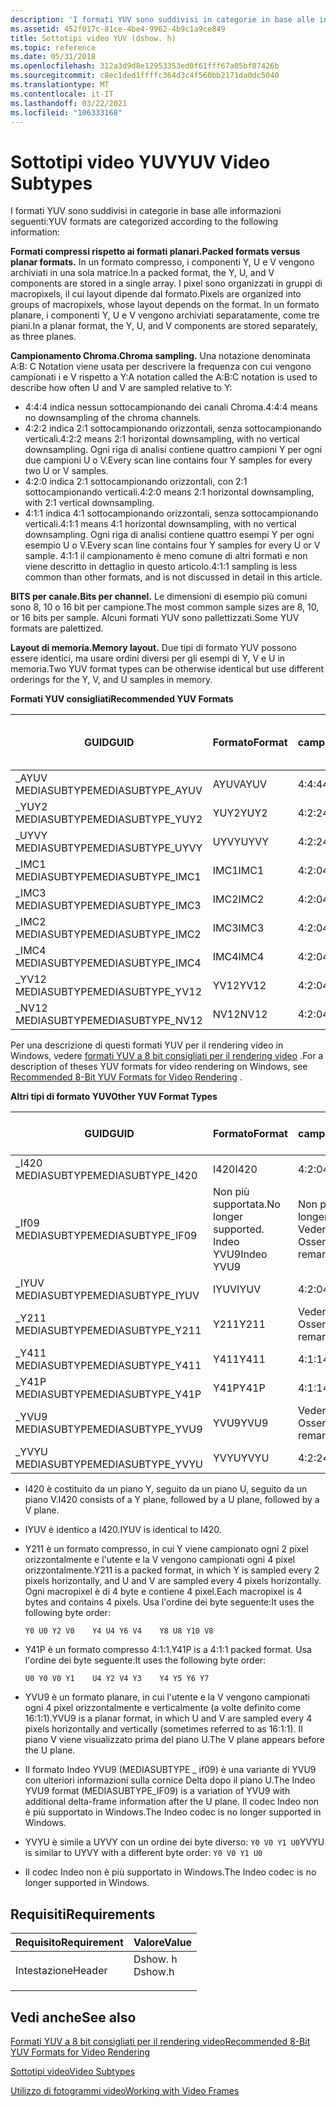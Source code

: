 ```yaml
---
description: 'I formati YUV sono suddivisi in categorie in base alle informazioni seguenti:'
ms.assetid: 452f017c-81ce-4be4-9962-4b9c1a9ce849
title: Sottotipi video YUV (dshow. h)
ms.topic: reference
ms.date: 05/31/2018
ms.openlocfilehash: 312a3d9d8e12953353ed0f61fff67a05bf87426b
ms.sourcegitcommit: c8ec1ded1ffffc364d3c4f560bb2171da0dc5040
ms.translationtype: MT
ms.contentlocale: it-IT
ms.lasthandoff: 03/22/2021
ms.locfileid: "106333168"
---
```

# <a name="yuv-video-subtypes"></a><span data-ttu-id="65d0d-103">Sottotipi video YUV</span><span class="sxs-lookup"><span data-stu-id="65d0d-103">YUV Video Subtypes</span></span>

<span data-ttu-id="65d0d-104">I formati YUV sono suddivisi in categorie in base alle informazioni seguenti:</span><span class="sxs-lookup"><span data-stu-id="65d0d-104">YUV formats are categorized according to the following information:</span></span>

<span data-ttu-id="65d0d-105">**Formati compressi rispetto ai formati planari.**</span><span class="sxs-lookup"><span data-stu-id="65d0d-105">**Packed formats versus planar formats.**</span></span> <span data-ttu-id="65d0d-106">In un formato compresso, i componenti Y, U e V vengono archiviati in una sola matrice.</span><span class="sxs-lookup"><span data-stu-id="65d0d-106">In a packed format, the Y, U, and V components are stored in a single array.</span></span> <span data-ttu-id="65d0d-107">I pixel sono organizzati in gruppi di macropixels, il cui layout dipende dal formato.</span><span class="sxs-lookup"><span data-stu-id="65d0d-107">Pixels are organized into groups of macropixels, whose layout depends on the format.</span></span> <span data-ttu-id="65d0d-108">In un formato planare, i componenti Y, U e V vengono archiviati separatamente, come tre piani.</span><span class="sxs-lookup"><span data-stu-id="65d0d-108">In a planar format, the Y, U, and V components are stored separately, as three planes.</span></span>

<span data-ttu-id="65d0d-109">**Campionamento Chroma.**</span><span class="sxs-lookup"><span data-stu-id="65d0d-109">**Chroma sampling.**</span></span> <span data-ttu-id="65d0d-110">Una notazione denominata A:B: C Notation viene usata per descrivere la frequenza con cui vengono campionati i e V rispetto a Y:</span><span class="sxs-lookup"><span data-stu-id="65d0d-110">A notation called the A:B:C notation is used to describe how often U and V are sampled relative to Y:</span></span>

-   <span data-ttu-id="65d0d-111">4:4:4 indica nessun sottocampionando dei canali Chroma.</span><span class="sxs-lookup"><span data-stu-id="65d0d-111">4:4:4 means no downsampling of the chroma channels.</span></span>
-   <span data-ttu-id="65d0d-112">4:2:2 indica 2:1 sottocampionando orizzontali, senza sottocampionando verticali.</span><span class="sxs-lookup"><span data-stu-id="65d0d-112">4:2:2 means 2:1 horizontal downsampling, with no vertical downsampling.</span></span> <span data-ttu-id="65d0d-113">Ogni riga di analisi contiene quattro campioni Y per ogni due campioni U o V.</span><span class="sxs-lookup"><span data-stu-id="65d0d-113">Every scan line contains four Y samples for every two U or V samples.</span></span>
-   <span data-ttu-id="65d0d-114">4:2:0 indica 2:1 sottocampionando orizzontali, con 2:1 sottocampionando verticali.</span><span class="sxs-lookup"><span data-stu-id="65d0d-114">4:2:0 means 2:1 horizontal downsampling, with 2:1 vertical downsampling.</span></span>
-   <span data-ttu-id="65d0d-115">4:1:1 indica 4:1 sottocampionando orizzontali, senza sottocampionando verticali.</span><span class="sxs-lookup"><span data-stu-id="65d0d-115">4:1:1 means 4:1 horizontal downsampling, with no vertical downsampling.</span></span> <span data-ttu-id="65d0d-116">Ogni riga di analisi contiene quattro esempi Y per ogni esempio U o V.</span><span class="sxs-lookup"><span data-stu-id="65d0d-116">Every scan line contains four Y samples for every U or V sample.</span></span> <span data-ttu-id="65d0d-117">4:1:1 il campionamento è meno comune di altri formati e non viene descritto in dettaglio in questo articolo.</span><span class="sxs-lookup"><span data-stu-id="65d0d-117">4:1:1 sampling is less common than other formats, and is not discussed in detail in this article.</span></span>

<span data-ttu-id="65d0d-118">**BITS per canale.**</span><span class="sxs-lookup"><span data-stu-id="65d0d-118">**Bits per channel.**</span></span> <span data-ttu-id="65d0d-119">Le dimensioni di esempio più comuni sono 8, 10 o 16 bit per campione.</span><span class="sxs-lookup"><span data-stu-id="65d0d-119">The most common sample sizes are 8, 10, or 16 bits per sample.</span></span> <span data-ttu-id="65d0d-120">Alcuni formati YUV sono pallettizzati.</span><span class="sxs-lookup"><span data-stu-id="65d0d-120">Some YUV formats are palettized.</span></span>

<span data-ttu-id="65d0d-121">**Layout di memoria.**</span><span class="sxs-lookup"><span data-stu-id="65d0d-121">**Memory layout.**</span></span> <span data-ttu-id="65d0d-122">Due tipi di formato YUV possono essere identici, ma usare ordini diversi per gli esempi di Y, V e U in memoria.</span><span class="sxs-lookup"><span data-stu-id="65d0d-122">Two YUV format types can be otherwise identical but use different orderings for the Y, V, and U samples in memory.</span></span>

<span data-ttu-id="65d0d-123">**Formati YUV consigliati**</span><span class="sxs-lookup"><span data-stu-id="65d0d-123">**Recommended YUV Formats**</span></span>



| <span data-ttu-id="65d0d-124">GUID</span><span class="sxs-lookup"><span data-stu-id="65d0d-124">GUID</span></span>               | <span data-ttu-id="65d0d-125">Formato</span><span class="sxs-lookup"><span data-stu-id="65d0d-125">Format</span></span> | <span data-ttu-id="65d0d-126">campionamento</span><span class="sxs-lookup"><span data-stu-id="65d0d-126">Sampling</span></span> | <span data-ttu-id="65d0d-127">Compresso o planare</span><span class="sxs-lookup"><span data-stu-id="65d0d-127">Packed or planar</span></span> | <span data-ttu-id="65d0d-128">BITS per canale</span><span class="sxs-lookup"><span data-stu-id="65d0d-128">Bits per channel</span></span> |
|--------------------|--------|----------|------------------|------------------|
| <span data-ttu-id="65d0d-129">\_AYUV MEDIASUBTYPE</span><span class="sxs-lookup"><span data-stu-id="65d0d-129">MEDIASUBTYPE\_AYUV</span></span> | <span data-ttu-id="65d0d-130">AYUV</span><span class="sxs-lookup"><span data-stu-id="65d0d-130">AYUV</span></span>   | <span data-ttu-id="65d0d-131">4:4:4</span><span class="sxs-lookup"><span data-stu-id="65d0d-131">4:4:4</span></span>    | <span data-ttu-id="65d0d-132">Compressi</span><span class="sxs-lookup"><span data-stu-id="65d0d-132">Packed</span></span>           | <span data-ttu-id="65d0d-133">8</span><span class="sxs-lookup"><span data-stu-id="65d0d-133">8</span></span>                |
| <span data-ttu-id="65d0d-134">\_YUY2 MEDIASUBTYPE</span><span class="sxs-lookup"><span data-stu-id="65d0d-134">MEDIASUBTYPE\_YUY2</span></span> | <span data-ttu-id="65d0d-135">YUY2</span><span class="sxs-lookup"><span data-stu-id="65d0d-135">YUY2</span></span>   | <span data-ttu-id="65d0d-136">4:2:2</span><span class="sxs-lookup"><span data-stu-id="65d0d-136">4:2:2</span></span>    | <span data-ttu-id="65d0d-137">Compressi</span><span class="sxs-lookup"><span data-stu-id="65d0d-137">Packed</span></span>           | <span data-ttu-id="65d0d-138">8</span><span class="sxs-lookup"><span data-stu-id="65d0d-138">8</span></span>                |
| <span data-ttu-id="65d0d-139">\_UYVY MEDIASUBTYPE</span><span class="sxs-lookup"><span data-stu-id="65d0d-139">MEDIASUBTYPE\_UYVY</span></span> | <span data-ttu-id="65d0d-140">UYVY</span><span class="sxs-lookup"><span data-stu-id="65d0d-140">UYVY</span></span>   | <span data-ttu-id="65d0d-141">4:2:2</span><span class="sxs-lookup"><span data-stu-id="65d0d-141">4:2:2</span></span>    | <span data-ttu-id="65d0d-142">Compressi</span><span class="sxs-lookup"><span data-stu-id="65d0d-142">Packed</span></span>           | <span data-ttu-id="65d0d-143">8</span><span class="sxs-lookup"><span data-stu-id="65d0d-143">8</span></span>                |
| <span data-ttu-id="65d0d-144">\_IMC1 MEDIASUBTYPE</span><span class="sxs-lookup"><span data-stu-id="65d0d-144">MEDIASUBTYPE\_IMC1</span></span> | <span data-ttu-id="65d0d-145">IMC1</span><span class="sxs-lookup"><span data-stu-id="65d0d-145">IMC1</span></span>   | <span data-ttu-id="65d0d-146">4:2:0</span><span class="sxs-lookup"><span data-stu-id="65d0d-146">4:2:0</span></span>    | <span data-ttu-id="65d0d-147">Planare</span><span class="sxs-lookup"><span data-stu-id="65d0d-147">Planar</span></span>           | <span data-ttu-id="65d0d-148">8</span><span class="sxs-lookup"><span data-stu-id="65d0d-148">8</span></span>                |
| <span data-ttu-id="65d0d-149">\_IMC3 MEDIASUBTYPE</span><span class="sxs-lookup"><span data-stu-id="65d0d-149">MEDIASUBTYPE\_IMC3</span></span> | <span data-ttu-id="65d0d-150">IMC2</span><span class="sxs-lookup"><span data-stu-id="65d0d-150">IMC2</span></span>   | <span data-ttu-id="65d0d-151">4:2:0</span><span class="sxs-lookup"><span data-stu-id="65d0d-151">4:2:0</span></span>    | <span data-ttu-id="65d0d-152">Planare</span><span class="sxs-lookup"><span data-stu-id="65d0d-152">Planar</span></span>           | <span data-ttu-id="65d0d-153">8</span><span class="sxs-lookup"><span data-stu-id="65d0d-153">8</span></span>                |
| <span data-ttu-id="65d0d-154">\_IMC2 MEDIASUBTYPE</span><span class="sxs-lookup"><span data-stu-id="65d0d-154">MEDIASUBTYPE\_IMC2</span></span> | <span data-ttu-id="65d0d-155">IMC3</span><span class="sxs-lookup"><span data-stu-id="65d0d-155">IMC3</span></span>   | <span data-ttu-id="65d0d-156">4:2:0</span><span class="sxs-lookup"><span data-stu-id="65d0d-156">4:2:0</span></span>    | <span data-ttu-id="65d0d-157">Planare</span><span class="sxs-lookup"><span data-stu-id="65d0d-157">Planar</span></span>           | <span data-ttu-id="65d0d-158">8</span><span class="sxs-lookup"><span data-stu-id="65d0d-158">8</span></span>                |
| <span data-ttu-id="65d0d-159">\_IMC4 MEDIASUBTYPE</span><span class="sxs-lookup"><span data-stu-id="65d0d-159">MEDIASUBTYPE\_IMC4</span></span> | <span data-ttu-id="65d0d-160">IMC4</span><span class="sxs-lookup"><span data-stu-id="65d0d-160">IMC4</span></span>   | <span data-ttu-id="65d0d-161">4:2:0</span><span class="sxs-lookup"><span data-stu-id="65d0d-161">4:2:0</span></span>    | <span data-ttu-id="65d0d-162">Planare</span><span class="sxs-lookup"><span data-stu-id="65d0d-162">Planar</span></span>           | <span data-ttu-id="65d0d-163">8</span><span class="sxs-lookup"><span data-stu-id="65d0d-163">8</span></span>                |
| <span data-ttu-id="65d0d-164">\_YV12 MEDIASUBTYPE</span><span class="sxs-lookup"><span data-stu-id="65d0d-164">MEDIASUBTYPE\_YV12</span></span> | <span data-ttu-id="65d0d-165">YV12</span><span class="sxs-lookup"><span data-stu-id="65d0d-165">YV12</span></span>   | <span data-ttu-id="65d0d-166">4:2:0</span><span class="sxs-lookup"><span data-stu-id="65d0d-166">4:2:0</span></span>    | <span data-ttu-id="65d0d-167">Planare</span><span class="sxs-lookup"><span data-stu-id="65d0d-167">Planar</span></span>           | <span data-ttu-id="65d0d-168">8</span><span class="sxs-lookup"><span data-stu-id="65d0d-168">8</span></span>                |
| <span data-ttu-id="65d0d-169">\_NV12 MEDIASUBTYPE</span><span class="sxs-lookup"><span data-stu-id="65d0d-169">MEDIASUBTYPE\_NV12</span></span> | <span data-ttu-id="65d0d-170">NV12</span><span class="sxs-lookup"><span data-stu-id="65d0d-170">NV12</span></span>   | <span data-ttu-id="65d0d-171">4:2:0</span><span class="sxs-lookup"><span data-stu-id="65d0d-171">4:2:0</span></span>    | <span data-ttu-id="65d0d-172">Planare</span><span class="sxs-lookup"><span data-stu-id="65d0d-172">Planar</span></span>           | <span data-ttu-id="65d0d-173">8</span><span class="sxs-lookup"><span data-stu-id="65d0d-173">8</span></span>                |



 

<span data-ttu-id="65d0d-174">Per una descrizione di questi formati YUV per il rendering video in Windows, vedere [formati YUV a 8 bit consigliati per il rendering video](../medfound/recommended-8-bit-yuv-formats-for-video-rendering.md) .</span><span class="sxs-lookup"><span data-stu-id="65d0d-174">For a description of theses YUV formats for video rendering on Windows, see [Recommended 8-Bit YUV Formats for Video Rendering](../medfound/recommended-8-bit-yuv-formats-for-video-rendering.md) .</span></span>

<span data-ttu-id="65d0d-175">**Altri tipi di formato YUV**</span><span class="sxs-lookup"><span data-stu-id="65d0d-175">**Other YUV Format Types**</span></span>



| <span data-ttu-id="65d0d-176">GUID</span><span class="sxs-lookup"><span data-stu-id="65d0d-176">GUID</span></span>               | <span data-ttu-id="65d0d-177">Formato</span><span class="sxs-lookup"><span data-stu-id="65d0d-177">Format</span></span>                                                | <span data-ttu-id="65d0d-178">campionamento</span><span class="sxs-lookup"><span data-stu-id="65d0d-178">Sampling</span></span>                                                | <span data-ttu-id="65d0d-179">Compresso o planare</span><span class="sxs-lookup"><span data-stu-id="65d0d-179">Packed or planar</span></span>                                  | <span data-ttu-id="65d0d-180">BITS per canale</span><span class="sxs-lookup"><span data-stu-id="65d0d-180">Bits per channel</span></span>                             |
|--------------------|-------------------------------------------------------|---------------------------------------------------------|---------------------------------------------------|----------------------------------------------|
| <span data-ttu-id="65d0d-181">\_I420 MEDIASUBTYPE</span><span class="sxs-lookup"><span data-stu-id="65d0d-181">MEDIASUBTYPE\_I420</span></span> | <span data-ttu-id="65d0d-182">I420</span><span class="sxs-lookup"><span data-stu-id="65d0d-182">I420</span></span>                                                  | <span data-ttu-id="65d0d-183">4:2:0</span><span class="sxs-lookup"><span data-stu-id="65d0d-183">4:2:0</span></span>                                                   | <span data-ttu-id="65d0d-184">Planare</span><span class="sxs-lookup"><span data-stu-id="65d0d-184">Planar</span></span>                                            | <span data-ttu-id="65d0d-185">8</span><span class="sxs-lookup"><span data-stu-id="65d0d-185">8</span></span>                                            |
| <span data-ttu-id="65d0d-186">\_If09 MEDIASUBTYPE</span><span class="sxs-lookup"><span data-stu-id="65d0d-186">MEDIASUBTYPE\_IF09</span></span> | <span data-ttu-id="65d0d-187">Non più supportata.</span><span class="sxs-lookup"><span data-stu-id="65d0d-187">No longer supported.</span></span><br/> <span data-ttu-id="65d0d-188">Indeo YVU9</span><span class="sxs-lookup"><span data-stu-id="65d0d-188">Indeo YVU9</span></span><br/> | <span data-ttu-id="65d0d-189">Non più supportata.</span><span class="sxs-lookup"><span data-stu-id="65d0d-189">No longer supported.</span></span><br/> <span data-ttu-id="65d0d-190">Vedere la sezione Osservazioni.</span><span class="sxs-lookup"><span data-stu-id="65d0d-190">See remarks.</span></span><br/> | <span data-ttu-id="65d0d-191">Non più supportata.</span><span class="sxs-lookup"><span data-stu-id="65d0d-191">No longer supported.</span></span><br/> <span data-ttu-id="65d0d-192">Planare</span><span class="sxs-lookup"><span data-stu-id="65d0d-192">Planar</span></span><br/> | <span data-ttu-id="65d0d-193">Non più supportata.</span><span class="sxs-lookup"><span data-stu-id="65d0d-193">No longer supported.</span></span><br/> <span data-ttu-id="65d0d-194">8</span><span class="sxs-lookup"><span data-stu-id="65d0d-194">8</span></span><br/> |
| <span data-ttu-id="65d0d-195">\_IYUV MEDIASUBTYPE</span><span class="sxs-lookup"><span data-stu-id="65d0d-195">MEDIASUBTYPE\_IYUV</span></span> | <span data-ttu-id="65d0d-196">IYUV</span><span class="sxs-lookup"><span data-stu-id="65d0d-196">IYUV</span></span>                                                  | <span data-ttu-id="65d0d-197">4:2:0</span><span class="sxs-lookup"><span data-stu-id="65d0d-197">4:2:0</span></span>                                                   | <span data-ttu-id="65d0d-198">Planare</span><span class="sxs-lookup"><span data-stu-id="65d0d-198">Planar</span></span>                                            | <span data-ttu-id="65d0d-199">8</span><span class="sxs-lookup"><span data-stu-id="65d0d-199">8</span></span>                                            |
| <span data-ttu-id="65d0d-200">\_Y211 MEDIASUBTYPE</span><span class="sxs-lookup"><span data-stu-id="65d0d-200">MEDIASUBTYPE\_Y211</span></span> | <span data-ttu-id="65d0d-201">Y211</span><span class="sxs-lookup"><span data-stu-id="65d0d-201">Y211</span></span>                                                  | <span data-ttu-id="65d0d-202">Vedere la sezione Osservazioni.</span><span class="sxs-lookup"><span data-stu-id="65d0d-202">See remarks.</span></span>                                            | <span data-ttu-id="65d0d-203">Compressi</span><span class="sxs-lookup"><span data-stu-id="65d0d-203">Packed</span></span>                                            | <span data-ttu-id="65d0d-204">8</span><span class="sxs-lookup"><span data-stu-id="65d0d-204">8</span></span>                                            |
| <span data-ttu-id="65d0d-205">\_Y411 MEDIASUBTYPE</span><span class="sxs-lookup"><span data-stu-id="65d0d-205">MEDIASUBTYPE\_Y411</span></span> | <span data-ttu-id="65d0d-206">Y411</span><span class="sxs-lookup"><span data-stu-id="65d0d-206">Y411</span></span>                                                  | <span data-ttu-id="65d0d-207">4:1:1</span><span class="sxs-lookup"><span data-stu-id="65d0d-207">4:1:1</span></span>                                                   | <span data-ttu-id="65d0d-208">Compressi</span><span class="sxs-lookup"><span data-stu-id="65d0d-208">Packed</span></span>                                            | <span data-ttu-id="65d0d-209">8</span><span class="sxs-lookup"><span data-stu-id="65d0d-209">8</span></span>                                            |
| <span data-ttu-id="65d0d-210">\_Y41P MEDIASUBTYPE</span><span class="sxs-lookup"><span data-stu-id="65d0d-210">MEDIASUBTYPE\_Y41P</span></span> | <span data-ttu-id="65d0d-211">Y41P</span><span class="sxs-lookup"><span data-stu-id="65d0d-211">Y41P</span></span>                                                  | <span data-ttu-id="65d0d-212">4:1:1</span><span class="sxs-lookup"><span data-stu-id="65d0d-212">4:1:1</span></span>                                                   | <span data-ttu-id="65d0d-213">Compressi</span><span class="sxs-lookup"><span data-stu-id="65d0d-213">Packed</span></span>                                            | <span data-ttu-id="65d0d-214">8</span><span class="sxs-lookup"><span data-stu-id="65d0d-214">8</span></span>                                            |
| <span data-ttu-id="65d0d-215">\_YVU9 MEDIASUBTYPE</span><span class="sxs-lookup"><span data-stu-id="65d0d-215">MEDIASUBTYPE\_YVU9</span></span> | <span data-ttu-id="65d0d-216">YVU9</span><span class="sxs-lookup"><span data-stu-id="65d0d-216">YVU9</span></span>                                                  | <span data-ttu-id="65d0d-217">Vedere la sezione Osservazioni.</span><span class="sxs-lookup"><span data-stu-id="65d0d-217">See remarks.</span></span>                                            | <span data-ttu-id="65d0d-218">Planare</span><span class="sxs-lookup"><span data-stu-id="65d0d-218">Planar</span></span>                                            | <span data-ttu-id="65d0d-219">8</span><span class="sxs-lookup"><span data-stu-id="65d0d-219">8</span></span>                                            |
| <span data-ttu-id="65d0d-220">\_YVYU MEDIASUBTYPE</span><span class="sxs-lookup"><span data-stu-id="65d0d-220">MEDIASUBTYPE\_YVYU</span></span> | <span data-ttu-id="65d0d-221">YVYU</span><span class="sxs-lookup"><span data-stu-id="65d0d-221">YVYU</span></span>                                                  | <span data-ttu-id="65d0d-222">4:2:2</span><span class="sxs-lookup"><span data-stu-id="65d0d-222">4:2:2</span></span>                                                   | <span data-ttu-id="65d0d-223">Compressi</span><span class="sxs-lookup"><span data-stu-id="65d0d-223">Packed</span></span>                                            | <span data-ttu-id="65d0d-224">8</span><span class="sxs-lookup"><span data-stu-id="65d0d-224">8</span></span>                                            |



 

-   <span data-ttu-id="65d0d-225">I420 è costituito da un piano Y, seguito da un piano U, seguito da un piano V.</span><span class="sxs-lookup"><span data-stu-id="65d0d-225">I420 consists of a Y plane, followed by a U plane, followed by a V plane.</span></span>
-   <span data-ttu-id="65d0d-226">IYUV è identico a I420.</span><span class="sxs-lookup"><span data-stu-id="65d0d-226">IYUV is identical to I420.</span></span>
-   <span data-ttu-id="65d0d-227">Y211 è un formato compresso, in cui Y viene campionato ogni 2 pixel orizzontalmente e l'utente e la V vengono campionati ogni 4 pixel orizzontalmente.</span><span class="sxs-lookup"><span data-stu-id="65d0d-227">Y211 is a packed format, in which Y is sampled every 2 pixels horizontally, and U and V are sampled every 4 pixels horizontally.</span></span> <span data-ttu-id="65d0d-228">Ogni macropixel è di 4 byte e contiene 4 pixel.</span><span class="sxs-lookup"><span data-stu-id="65d0d-228">Each macropixel is 4 bytes and contains 4 pixels.</span></span> <span data-ttu-id="65d0d-229">Usa l'ordine dei byte seguente:</span><span class="sxs-lookup"><span data-stu-id="65d0d-229">It uses the following byte order:</span></span>

    `Y0 U0 Y2 V0    Y4 U4 Y6 V4    Y8 U8 Y10 V8`

-   <span data-ttu-id="65d0d-230">Y41P è un formato compresso 4:1:1.</span><span class="sxs-lookup"><span data-stu-id="65d0d-230">Y41P is a 4:1:1 packed format.</span></span> <span data-ttu-id="65d0d-231">Usa l'ordine dei byte seguente:</span><span class="sxs-lookup"><span data-stu-id="65d0d-231">It uses the following byte order:</span></span>

    `U0 Y0 V0 Y1    U4 Y2 V4 Y3    Y4 Y5 Y6 Y7`

-   <span data-ttu-id="65d0d-232">YVU9 è un formato planare, in cui l'utente e la V vengono campionati ogni 4 pixel orizzontalmente e verticalmente (a volte definito come 16:1:1).</span><span class="sxs-lookup"><span data-stu-id="65d0d-232">YVU9 is a planar format, in which U and V are sampled every 4 pixels horizontally and vertically (sometimes referred to as 16:1:1).</span></span> <span data-ttu-id="65d0d-233">Il piano V viene visualizzato prima del piano U.</span><span class="sxs-lookup"><span data-stu-id="65d0d-233">The V plane appears before the U plane.</span></span>
-   <span data-ttu-id="65d0d-234">Il formato Indeo YVU9 (MEDIASUBTYPE \_ if09) è una variante di YVU9 con ulteriori informazioni sulla cornice Delta dopo il piano U.</span><span class="sxs-lookup"><span data-stu-id="65d0d-234">The Indeo YVU9 format (MEDIASUBTYPE\_IF09) is a variation of YVU9 with additional delta-frame information after the U plane.</span></span> <span data-ttu-id="65d0d-235">Il codec Indeo non è più supportato in Windows.</span><span class="sxs-lookup"><span data-stu-id="65d0d-235">The Indeo codec is no longer supported in Windows.</span></span>
-   <span data-ttu-id="65d0d-236">YVYU è simile a UYVY con un ordine dei byte diverso: `Y0 V0 Y1 U0`</span><span class="sxs-lookup"><span data-stu-id="65d0d-236">YVYU is similar to UYVY with a different byte order: `Y0 V0 Y1 U0`</span></span>

-   <span data-ttu-id="65d0d-237">Il codec Indeo non è più supportato in Windows.</span><span class="sxs-lookup"><span data-stu-id="65d0d-237">The Indeo codec is no longer supported in Windows.</span></span>

## <a name="requirements"></a><span data-ttu-id="65d0d-238">Requisiti</span><span class="sxs-lookup"><span data-stu-id="65d0d-238">Requirements</span></span>



| <span data-ttu-id="65d0d-239">Requisito</span><span class="sxs-lookup"><span data-stu-id="65d0d-239">Requirement</span></span> | <span data-ttu-id="65d0d-240">Valore</span><span class="sxs-lookup"><span data-stu-id="65d0d-240">Value</span></span> |
|-------------------|------------------------------------------------------------------------------------|
| <span data-ttu-id="65d0d-241">Intestazione</span><span class="sxs-lookup"><span data-stu-id="65d0d-241">Header</span></span><br/> | <dl> <span data-ttu-id="65d0d-242"><dt>Dshow. h</dt></span><span class="sxs-lookup"><span data-stu-id="65d0d-242"><dt>Dshow.h</dt></span></span> </dl> |



## <a name="see-also"></a><span data-ttu-id="65d0d-243">Vedi anche</span><span class="sxs-lookup"><span data-stu-id="65d0d-243">See also</span></span>

<dl> <dt>

[<span data-ttu-id="65d0d-244">Formati YUV a 8 bit consigliati per il rendering video</span><span class="sxs-lookup"><span data-stu-id="65d0d-244">Recommended 8-Bit YUV Formats for Video Rendering</span></span>](../medfound/recommended-8-bit-yuv-formats-for-video-rendering.md)
</dt> <dt>

[<span data-ttu-id="65d0d-245">Sottotipi video</span><span class="sxs-lookup"><span data-stu-id="65d0d-245">Video Subtypes</span></span>](video-subtypes.md)
</dt> <dt>

[<span data-ttu-id="65d0d-246">Utilizzo di fotogrammi video</span><span class="sxs-lookup"><span data-stu-id="65d0d-246">Working with Video Frames</span></span>](working-with-video-frames.md)
</dt> </dl>

 

 
